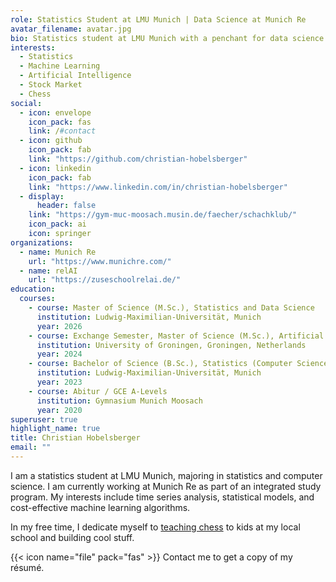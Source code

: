 ```yaml
---
role: Statistics Student at LMU Munich | Data Science at Munich Re
avatar_filename: avatar.jpg
bio: Statistics student at LMU Munich with a penchant for data science and chess!
interests:
  - Statistics
  - Machine Learning
  - Artificial Intelligence
  - Stock Market
  - Chess
social:
  - icon: envelope
    icon_pack: fas
    link: /#contact
  - icon: github
    icon_pack: fab
    link: "https://github.com/christian-hobelsberger"
  - icon: linkedin
    icon_pack: fab
    link: "https://www.linkedin.com/in/christian-hobelsberger"
  - display:
      header: false
    link: "https://gym-muc-moosach.musin.de/faecher/schachklub/"
    icon_pack: ai
    icon: springer
organizations:
  - name: Munich Re
    url: "https://www.munichre.com/"
  - name: relAI
    url: "https://zuseschoolrelai.de/"
education:
  courses:
    - course: Master of Science (M.Sc.), Statistics and Data Science
      institution: Ludwig-Maximilian-Universität, Munich
      year: 2026
    - course: Exchange Semester, Master of Science (M.Sc.), Artificial Intelligence
      institution: University of Groningen, Groningen, Netherlands
      year: 2024
    - course: Bachelor of Science (B.Sc.), Statistics (Computer Science)
      institution: Ludwig-Maximilian-Universität, Munich
      year: 2023
    - course: Abitur / GCE A-Levels
      institution: Gymnasium Munich Moosach
      year: 2020
superuser: true
highlight_name: true
title: Christian Hobelsberger
email: ""
---
```

I am a statistics student at LMU Munich, majoring in statistics and computer science. I am currently working at Munich Re as part of an integrated study program. My interests include time series analysis, statistical models, and cost-effective machine learning algorithms.

In my free time, I dedicate myself to [teaching chess](https://gym-muc-moosach.musin.de/faecher/schachklub/) to kids at my local school and building cool stuff.

{{< icon name="file" pack="fas" >}} Contact me to get a copy of my résumé.

<!--- {{< icon name="download" pack="fas" >}} Download my {{< staticref "uploads/resume.pdf" "newtab" >}}résumé{{< /staticref >}} in English. --->

<!---{{< icon name="download" pack="fas" >}} Download my {{< staticref "uploads/Lebenslauf.pdf" "newtab" >}}résumé{{< /staticref >}} in German. --->
